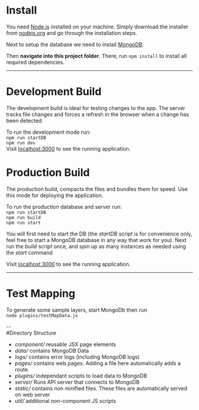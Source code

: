 # Install
You need [Node.js](https://nodejs.org) installed on your machine. Simply download the installer from [nodejs.org](https://nodejs.org) and go through the installation steps.

Next to setup the database we need to install [MongoDB](https://docs.mongodb.com/manual/administration/install-on-linux/).

Then **navigate into this project folder**. There, run `npm install` to install all required dependencies.

---
# Development Build
The development build is ideal for testing changes to the app. The server tracks file changes and forces a refresh in the browser when a change has been detected.

To run the development mode run:
<br/>`npm run startDB`
<br/>`npm run dev`
<br/>
Visit [localhost:3000](http://localhost:3000) to see the running application.


# Production Build
The production build, compacts the files and bundles them for speed. Use this mode for deploying the application. 

To run the production database and server run:
<br/>`npm run startDB`
<br/>`npm run build`
<br/>`npm run start`

You will first need to start the DB (the *startDB* script is for convenience only, feel free to start a MongoDB database in any way that work for you). Next run the *build* script once, and spin up as many instances as needed using the *start* command

Visit [localhost:3000](http://localhost:3000) to see the running application.

---
# Test Mapping
To generate some sample layers, start MongoDb then run 
<br/> `node plugins/testMapData.js`

--  
#Directory Structure
* *component/* reusable JSX page elements
* *data/* contains MongoDB Data
* *logs/* contains error logs (including MongoDB logs)
* *pages/* contains web pages. Adding a file here automatically adds a route.
* *plugins/* independant scripts to load data to MongoDB
* *server/* Runs API server that connects to MongoDB
* *static/* contains non minified files. These files are automatically served on web server
* *util/* additional non-component JS scripts